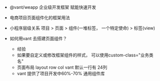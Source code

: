 - @vant/weapp
  企业级开发框架
  赋能快速开发

- 电商项目页面组件化的框架用法
- 小程序层级关系
  项目 > 页面 > 组件(一堆标签， 一个特定使命) > 标签(view)
- 如何用vant 去搭建页面组件？
  - 经验
  - 如果要自定义或修改框架组件的样式， 可以使用custom-class="业务类名"
  - 页面布局 layout
  row col
    vant 默认一行有 24列
  - vant 提供了项目开发中60%-70% 通用组件库